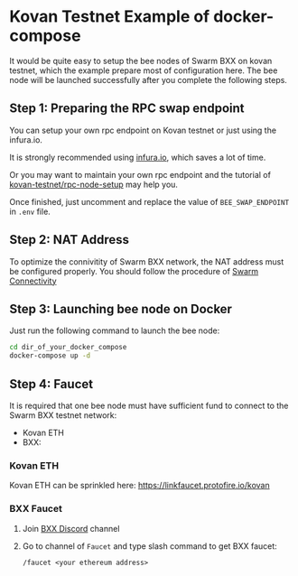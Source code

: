 # Kovan Testnet Example of docker-compose

It would be quite easy to setup the bee nodes of Swarm BXX on kovan testnet, which the
example prepare most of configuration here. The bee node will be launched successfully
after you complete the following steps.

## Step 1: Preparing the RPC swap endpoint

You can setup your own rpc endpoint on Kovan testnet or just using the infura.io.

It is strongly recommended using [infura.io](https://infura.io/), which saves a lot of
time.

Or you may want to maintain your own rpc endpoint and the tutorial of
[kovan-testnet/rpc-node-setup](https://github.com/kovan-testnet/rpc-node-setup) may help you.

Once finished, just uncomment and replace the value of `BEE_SWAP_ENDPOINT` in `.env`
file.

## Step 2: NAT Address

To optimize the connivitity of Swarm BXX network, the NAT address must be configured
properly. You should follow the procedure of [Swarm Connectivity](https://docs.ethswarm.org/docs/installation/connectivity)

## Step 3: Launching bee node on Docker

Just run the following command to launch the bee node:

```bash
cd dir_of_your_docker_compose
docker-compose up -d
```

## Step 4: Faucet

It is required that one bee node must have sufficient fund to connect to the Swarm BXX
testnet network:

- Kovan ETH
- BXX: 

### Kovan ETH

Kovan ETH can be sprinkled here: https://linkfaucet.protofire.io/kovan

### BXX Faucet

1. Join [BXX Discord](https://discord.gg/65c5wBtaeB) channel
2. Go to channel of `Faucet` and type slash command to get BXX faucet:

    ```
    /faucet <your ethereum address>
    ```
